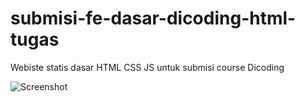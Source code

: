# submisi-fe-dasar-dicoding-html-tugas
Webiste statis dasar HTML CSS JS untuk submisi course Dicoding 

![Screenshot](https://github.com/affanabiyyu/fe-dasar-dicoding-html-tugas/blob/main/image.png?raw=true)
